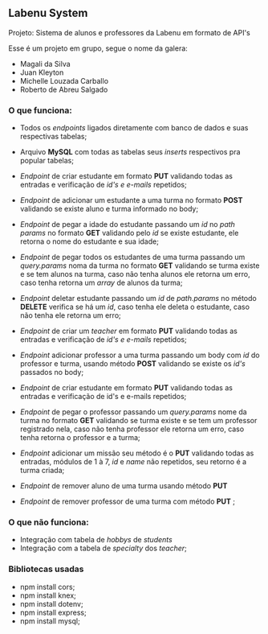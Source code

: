 
## Labenu System

Projeto: Sistema de alunos e professores da Labenu em formato de API's

Esse é um projeto em grupo, segue o nome da galera:
 
 - Magali da Silva
  - Juan Kleyton
  - Michelle Louzada Carballo
  - Roberto de Abreu Salgado

### O que funciona:

- Todos os *endpoints* ligados diretamente com banco de dados e suas respectivas tabelas;

- Arquivo **MySQL** com todas as tabelas seus *inserts* respectivos pra popular tabelas;

- _Endpoint_ de criar estudante em formato **PUT** validando todas as entradas e verificação de *id's e e-mails* repetidos;

- _Endpoint_ de adicionar um estudante a uma turma no formato **POST** validando se existe aluno e turma informado no body;

- _Endpoint_ de pegar a idade do estudante passando um *id* no *path params* no formato **GET** validando pelo *id* se existe estudante, ele retorna o nome do estudante e sua idade;

- _Endpoint_ de pegar todos os estudantes de uma turma passando um *query.params* noma da turma no formato **GET** validando se turma existe e se tem alunos na turma, caso não tenha alunos ele retorna um erro, caso tenha retorna um *array* de alunos da turma;

- _Endpoint_ deletar estudante passando um *id* de *path.params* no método **DELETE** verifica se há um *id*, caso tenha ele deleta o estudante, caso não tenha ele retorna um erro;

- _Endpoint_ de criar um *teacher* em formato **PUT** validando todas as entradas e verificação de *id's e e-mails* repetidos;

- _Endpoint_ adicionar professor a uma turma passando um body com *id* do professor e turma, usando método **POST** validando se existe os *id's* passados no body;

- _Endpoint_ de criar estudante em formato **PUT** validando todas as entradas e verificação de id's e e-mails repetidos;

- _Endpoint_ de pegar o professor passando um  *query.params* nome da turma no formato **GET** validando se turma existe e se tem um professor registrado nela, caso não tenha professor ele retorna um erro, caso tenha retorna o professor e a turma;

- _Endpoint_ adicionar um missão seu método é o  **PUT** validando todas as entradas, módulos de 1 à 7, *id* e *name* não repetidos, seu retorno é a turma criada;

- _Endpoint_ de remover aluno de uma turma usando método **PUT** 

- _Endpoint_ de remover professor de uma turma com método **PUT** ;

### O que não funciona:

- Integração com tabela de *hobbys* de *students*
- Integração com a tabela de *specialty* dos *teacher*;


### Bibliotecas usadas

- npm install cors;
- npm install knex;
- npm install dotenv;
- npm install express;
- npm install mysql;
